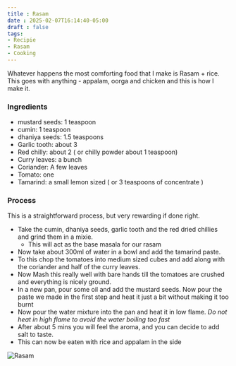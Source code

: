 ```yaml
---
title : Rasam
date : 2025-02-07T16:14:40-05:00
draft : false
tags:
- Recipie
- Rasam
- Cooking
---
```


Whatever happens the most comforting food that I make is Rasam + rice. This goes with anything - appalam, oorga and chicken and this is how I make it.

### Ingredients

- mustard seeds: 1 teaspoon
- cumin: 1 teaspoon
- dhaniya seeds: 1.5 teaspoons
- Garlic tooth: about 3
- Red chilly: about 2 ( or chilly powder about 1 teaspoon)
- Curry leaves: a bunch
- Coriander: A few leaves
- Tomato: one
- Tamarind: a small lemon sized ( or 3 teaspoons of concentrate )

### Process

This is a straightforward process, but very rewarding if done right.
- Take the cumin, dhaniya seeds, garlic tooth and the red dried chillies and grind them in a mixie. 
    - This will act as the base masala for our rasam
- Now take about 300ml of water in a bowl and add the tamarind paste.
- To this chop the tomatoes into medium sized cubes and add along with the coriander and half of the curry leaves.
- Now Mash this really well with bare hands till the tomatoes are crushed and everything is nicely ground.
- In a new pan, pour some oil and add the mustard seeds. Now pour the paste we made in the first step and heat it just a bit without making it too burnt
- Now pour the water mixture into the pan and heat it in low flame. *Do not heat in high flame to avoid the water boiling too fast*
- After about 5 mins you will feel the aroma, and you can decide to add salt to taste.
- This can now be eaten with rice and appalam in the side


![Rasam](/blog/images/Rasam.jpg)